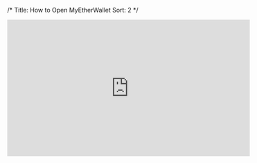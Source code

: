 /*
Title: How to Open MyEtherWallet
Sort: 2
*/

<iframe width="560" height="315" src="https://www.youtube.com/embed/RBMsu1vH8Q0" frameborder="0" allowfullscreen></iframe>